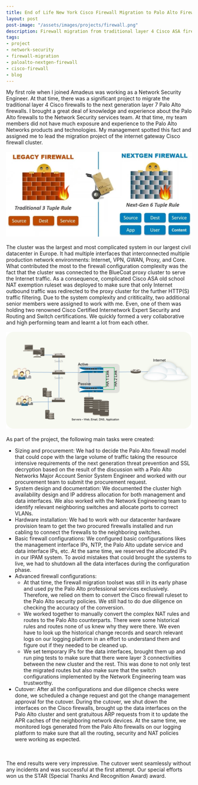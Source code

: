 ```yaml
---
title: End of Life New York Cisco Firewall Migration to Palo Alto Firewall
layout: post
post-image: "/assets/images/projects/firewall.png"
description: Firewall migration from traditional layer 4 Cisco ASA firewall cluster to the next generation Palo Alto PA-5000 series firewall cluster
tags:
- project
- network-security
- firewall-migration
- paloalto-nextgen-firewall
- cisco-firewall
- blog
---
```


My first role when I joined Amadeus was working as a Network Security Engineer. At that time, there was a significant project to migrate the traditional layer 4 Cisco firewalls to the next generation layer 7 Palo Alto firewalls. I brought a great deal of knowledge and experience about the Palo Alto firewalls to the Network Security services team. At that time, my team members did not have much exposure and experience to the Palo Alto Networks products and technologies. My management spotted this fact and assigned me to lead the migration project of the internet gateway Cisco firewall cluster.
<br>
<br>
![Cisco to Palo Alto Firewall Migration](/assets/images/blog/cisco_pan_firewall_migration.png "Cisco to Palo Alto Firewall Migration")
<br>
<br>
The cluster was the largest and most complicated system in our largest civil datacenter in Europe. It had multiple interfaces that interconnected multiple production network environments: Internet, VPN, GWAN, Proxy, and Core. What contributed the most to the firewall configuration complexity was the fact that the cluster was connected to the BlueCoat proxy cluster to serve the Internet traffic. As a consequence, complicated Cisco ASA old school NAT exemption ruleset was deployed to make sure that only Internet outbound traffic was redirected to the proxy cluster for the further HTTP(S) traffic filtering. Due to the system complexity and crititicality, two additional senior members were assigned to work with me. Even, one of them was holding two renowned Cisco Certified Internetwork Expert Security and Routing and Switch certifications. We quickly formed a very collaborative and high performing team and learnt a lot from each other.
<br>
<br>
![Palo Alto High Availability Design](/assets/images/blog/palo_alto_ha.png "Palo Alto High Availability Design")
<br>
<br>
As part of the project, the following main tasks were created:
- Sizing and procurement: We had to decide the Palo Alto firewall model that could cope with the large volume of traffic taking the resource intensive requirements of the next generation threat prevention and SSL decryption based on the result of the discussion with a Palo Alto Networks Major Account Senior System Engineer and worked with our procurement team to submit the procurement request.
- System design and documentation: We documented the cluster high availability design and IP address allocation for both management and data interfaces. We also worked with the Network Engineering team to identify relevant neighboring switches and allocate ports to correct VLANs.
- Hardware installation: We had to work with our datacenter hardware provision team to get the two procured firewalls installed and run cabling to connect the firewalls to the neighboring switches.
- Basic firewall configurations: We configured basic configurations likes the management interface IPs, NTP, the Palo Alto update service and data interface IPs, etc. At the same time, we reserved the allocated IPs in our IPAM system. To avoid mistakes that could brought the systems to live, we had to shutdown all the data interfaces during the configuration phase.
- Advanced firewall configurations:
    - At that time, the firewall migration toolset was still in its early phase and used py the Palo Alto professional services exclusively. Therefore, we relied on them to convert the Cisco firewall ruleset to the Palo Alto security policies. We still had to do due diligence on checking the accuracy of the conversion.
    - We worked together to manually convert the complex NAT rules and routes to the Palo Alto counterparts. There were some historical rules and routes none of us knew why they were there. We even have to look up the historical change records and search relevant logs on our logging platform in an effort to understand them and figure out if they needed to be cleaned up.
    - We set temporary IPs for the data interfaces, brought them up and run ping tests to make sure that there were layer 3 connectivities between the new cluster and the rest. This was done to not only test the migrated routes but also make sure that the switch configurations implemented by the Network Engineering team was trustworthy.
- Cutover: After all the configurations and due diligence checks were done, we scheduled a change request and got the change management approval for the cutover. During the cutover, we shut down the interfaces on the Cisco firewalls, brought up the data interfaces on the Palo Alto cluster and sent gratuitous ARP requests from it to update the APR caches of the neighboring network devices. At the same time, we monitored logs generated from the Palo Alto firewalls on our logging platform to make sure that all the routing, security and NAT policies were working as expected.
<br>
<br>
The end results were very impressive. The cutover went seamlessly without any incidents and was successful at the first attempt. Our special efforts won us the STAR (Special Thanks And Recognition Award) award.
